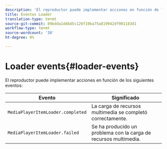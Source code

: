 ```yaml
---
description: 'El reproductor puede implementar acciones en función de los eventos siguientes '
title: Eventos Loader
translation-type: tm+mt
source-git-commit: 89bdda1d4bd5c126f19ba75a819942df901183d1
workflow-type: tm+mt
source-wordcount: '38'
ht-degree: 0%

---
```



# Loader events{#loader-events}

El reproductor puede implementar acciones en función de los siguientes eventos:

| Evento | Significado |
|---|---|
| `MediaPlayerItemLoader.completed` | La carga de recursos multimedia se completó correctamente. |
| `MediaPlayerItemLoader.failed` | Se ha producido un problema con la carga de recursos multimedia. |

